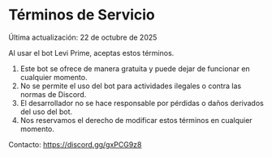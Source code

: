 # Términos de Servicio
Última actualización: 22 de octubre de 2025

Al usar el bot Levi Prime, aceptas estos términos.

1. Este bot se ofrece de manera gratuita y puede dejar de funcionar en cualquier momento.
2. No se permite el uso del bot para actividades ilegales o contra las normas de Discord.
3. El desarrollador no se hace responsable por pérdidas o daños derivados del uso del bot.
4. Nos reservamos el derecho de modificar estos términos en cualquier momento.

Contacto: https://discord.gg/gxPCG9z8
